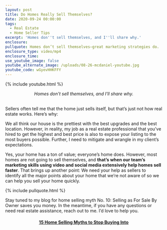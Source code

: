 ```yaml
---
layout: post
title: Do Homes Really Sell Themselves?
date: 2020-09-24 00:00:00
tags:
  - Real Estate
  - Home Seller Tips
excerpt: 'Homes don''t sell themselves, and I''ll share why.'
enclosure:
pullquote: Homes don’t sell themselves—great marketing strategies do.
enclosure_type: video/mp4
enclosure_time:
use_youtube_image: false
youtube_alternate_image: /uploads/08-26-mcdaniel-youtube.jpg
youtube_code: wGyevHHKFFY
---
```


{% include youtube.html %}

<center><em>Homes don't sell themselves, and I'll share why.</em></center>

<br>Sellers often tell me that the home just sells itself, but that’s just not how real estate works. Here’s why:

We all think our house is the prettiest with the best upgrades and the best location. However, in reality, my job as a real estate professional that you’ve hired to get the highest and best price is also to expose your listing to the most buyers possible. Further, I need to mitigate and wrangle in my client’s expectations.

Yes, your home has a ton of value; everyone’s home does. However, most homes are not going to sell themselves, and **that’s when our team’s marketing skills using video and social media extensively help homes sell faster**. That brings up another point: We need your help as sellers to identify all the major points about your home that we’re not aware of so we can help you sell your home quickly.

{% include pullquote.html %}

Stay tuned to my blog for home selling myth No. 10: Selling as For Sale By Owner saves you money. In the meantime, if you have any questions or need real estate assistance, reach out to me. I’d love to help you.

<center><h4><u><strong><a target="_blank" href="https://www.youtube.com/playlist?list=PL4Ay_MVLm6QGE37Lr8a94OqNrVBj-zDIw">15 Home Selling Myths to Stop Buying Into</a></strong></u></h4></center>